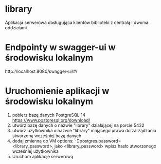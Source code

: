# library

Aplikacja serwerowa obsługująca klientów biblioteki z centralą i dwoma oddziałami.

# Endpointy w swagger-ui w środowisku lokalnym

http://localhost:8080/swagger-ui/#/

# Uruchomienie aplikacji w środowisku lokalnym
1. pobierz bazę danych PostgreSQL 14 https://www.postgresql.org/download/
2. utwórz bazę danych o nazwie "library" działającej na porcie 5432
3. utwórz uzytkownika o nazwie "library" mającego prawa do zarządzania stworzoną wcześniej bazą danych
4. dodaj zmienną do VM options: -Dpostgres.password=<library_password>, jako <library_password> wpisz hasło utworzonego wcześniej użytkownika
5. Uruchom aplikację serwerową
